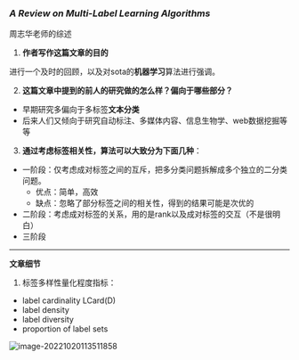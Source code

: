 ### *A Review on Multi-Label Learning Algorithms*

周志华老师的综述

1. **作者写作这篇文章的目的**

进行一个及时的回顾，以及对sota的**机器学习**算法进行强调。

2. **这篇文章中提到的前人的研究做的怎么样？偏向于哪些部分？**

- 早期研究多偏向于多标签**文本分类**
- 后来人们又倾向于研究自动标注、多媒体内容、信息生物学、web数据挖掘等等

3. **通过考虑标签相关性，算法可以大致分为下面几种**：

- 一阶段：仅考虑成对标签之间的互斥，把多分类问题拆解成多个独立的二分类问题。
  - 优点：简单，高效
  - 缺点：忽略了部分标签之间的相关性，得到的结果可能是次优的
- 二阶段：考虑成对标签的关系，用的是rank以及成对标签的交互（不是很明白）
- 三阶段





------

**文章细节**

1. 标签多样性量化程度指标：

- label cardinality  LCard(D)
- label density
- label diversity
- proportion of label sets

![image-20221020113511858](C:\Users\liangyiwen\AppData\Roaming\Typora\typora-user-images\image-20221020113511858.png)